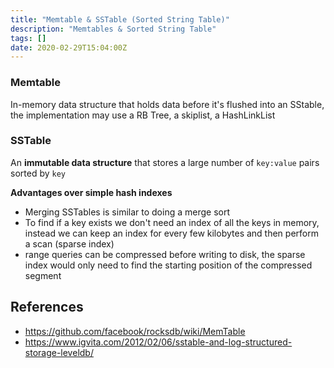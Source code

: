 ```yaml
---
title: "Memtable & SSTable (Sorted String Table)"
description: "Memtables & Sorted String Table"
tags: []
date: 2020-02-29T15:04:00Z
---
```


### Memtable

In-memory data structure that holds data before it's flushed into an SStable, the implementation may use a RB Tree, a skiplist, a HashLinkList

### SSTable

An **immutable data structure** that stores a large number of `key:value` pairs sorted by `key`

**Advantages over simple hash indexes**

- Merging SSTables is similar to doing a merge sort
- To find if a key exists we don't need an index of all the keys in memory, instead we can keep an index for every few kilobytes and then perform a scan (sparse index)
- range queries can be compressed before writing to disk, the sparse index would only need to find the starting position of the compressed segment

## References

- https://github.com/facebook/rocksdb/wiki/MemTable
- https://www.igvita.com/2012/02/06/sstable-and-log-structured-storage-leveldb/
